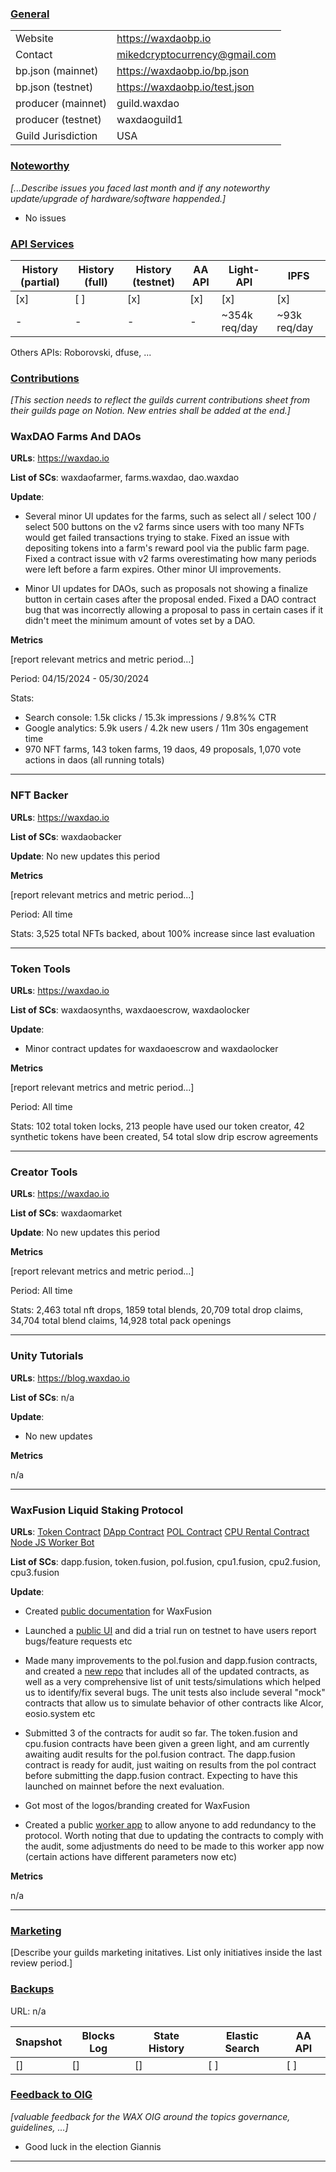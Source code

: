 ### <ins>General</ins>

|  |  |
| --- | --- |
| Website | https://waxdaobp.io |
| Contact | mikedcryptocurrency@gmail.com |
| bp.json (mainnet) | https://waxdaobp.io/bp.json |
| bp.json (testnet) | https://waxdaobp.io/test.json |
| producer (mainnet) | guild.waxdao |
| producer (testnet) | waxdaoguild1 |
| Guild Jurisdiction | USA |

### <ins>Noteworthy</ins>
*[...Describe issues you faced last month and if any noteworthy update/upgrade of hardware/software happended.]*

- No issues

### <ins>API Services</ins>

| History (partial) | History (full) | History (testnet) | AA API | Light-API  | IPFS |
|--------|--------|--------|--------|--------|--------|
| [x] | [ ] | [x] | [x] | [x] | [x] | 
| - | - | - | - | ~354k req/day |  ~93k req/day |

Others APIs: Roborovski, dfuse, ...

### <ins>Contributions</ins>
*[This section needs to reflect the guilds current contributions sheet from their guilds page on Notion. New entries shall be added at the end.]*

### WaxDAO Farms And DAOs

**URLs**: https://waxdao.io

**List of SCs**: waxdaofarmer, farms.waxdao, dao.waxdao

**Update**: 
- Several minor UI updates for the farms, such as select all / select 100 / select 500 buttons on the v2 farms since users with too many NFTs would get failed transactions trying to stake. Fixed an issue with depositing tokens into a farm's reward pool via the public farm page. Fixed a contract issue with v2 farms overestimating how many periods were left before a farm expires. Other minor UI improvements.

- Minor UI updates for DAOs, such as proposals not showing a finalize button in certain cases after the proposal ended. Fixed a DAO contract bug that was incorrectly allowing a proposal to pass in certain cases if it didn't meet the minimum amount of votes set by a DAO.

**Metrics**

[report relevant metrics and metric period...]

Period: 04/15/2024 - 05/30/2024

Stats:

- Search console: 1.5k clicks / 15.3k impressions / 9.8%% CTR
- Google analytics: 5.9k users / 4.2k new users / 11m 30s engagement time
- 970 NFT farms, 143 token farms, 19 daos, 49 proposals, 1,070 vote actions in daos (all running totals)


---

### NFT Backer

**URLs**: https://waxdao.io

**List of SCs**: waxdaobacker

**Update**: 
No new updates this period

**Metrics**

[report relevant metrics and metric period...]

Period: All time

Stats: 3,525 total NFTs backed, about 100% increase since last evaluation


---

### Token Tools

**URLs**: https://waxdao.io

**List of SCs**: waxdaosynths, waxdaoescrow, waxdaolocker

**Update**: 
- Minor contract updates for waxdaoescrow and waxdaolocker

**Metrics**

[report relevant metrics and metric period...]

Period: All time

Stats: 102 total token locks, 213 people have used our token creator, 42 synthetic tokens have been created, 54 total slow drip escrow agreements


---


### Creator Tools

**URLs**: https://waxdao.io

**List of SCs**: waxdaomarket

**Update**: 
No new updates this period

**Metrics**

[report relevant metrics and metric period...]

Period: All time

Stats: 2,463 total nft drops, 1859 total blends, 20,709 total drop claims, 34,704 total blend claims, 14,928 total pack openings


---

### Unity Tutorials

**URLs**: https://blog.waxdao.io

**List of SCs**: n/a

**Update**: 
- No new updates

**Metrics**

n/a


---

### WaxFusion Liquid Staking Protocol

**URLs**:
[Token Contract](https://github.com/mdcryptonfts/token.fusion)
[DApp Contract](https://github.com/mdcryptonfts/dapp.fusion)
[POL Contract](https://github.com/mdcryptonfts/pol.fusion)
[CPU Rental Contract](https://github.com/mdcryptonfts/cpu.fusion)
[Node JS Worker Bot](https://github.com/mdcryptonfts/fusion_worker)


**List of SCs**: dapp.fusion, token.fusion, pol.fusion, cpu1.fusion, cpu2.fusion, cpu3.fusion

**Update**: 

- Created [public documentation](https://docs.waxfusion.io) for WaxFusion

- Launched a [public UI](https://test.waxfusion.io) and did a trial run on testnet to have users report bugs/feature requests etc

- Made many improvements to the pol.fusion and dapp.fusion contracts, and created a [new repo](https://github.com/mdcryptonfts/waxfusion) that includes all of the updated contracts, as well as a very comprehensive list of unit tests/simulations which helped us to identify/fix several bugs. The unit tests also include several "mock" contracts that allow us to simulate behavior of other contracts like Alcor, eosio.system etc

- Submitted 3 of the contracts for audit so far. The token.fusion and cpu.fusion contracts have been given a green light, and am currently awaiting audit results for the pol.fusion contract. The dapp.fusion contract is ready for audit, just waiting on results from the pol contract before submitting the dapp.fusion contract. Expecting to have this launched on mainnet before the next evaluation.

- Got most of the logos/branding created for WaxFusion

- Created a public [worker app](https://docs.waxfusion.io/worker-app) to allow anyone to add redundancy to the protocol. Worth noting that due to updating the contracts to comply with the audit, some adjustments do need to be made to this worker app now (certain actions have different parameters now etc)

**Metrics**

n/a



---


### <ins>Marketing</ins>
[Describe your guilds marketing initatives. List only initiatives inside the last review period.]


### <ins>Backups </ins>
URL: n/a

| Snapshot | Blocks Log | State History | Elastic Search | AA API |
|--------|--------|--------|--------|--------|
| [] | [] | [] | [ ] | [ ] |


### <ins>Feedback to OIG</ins>
*[valuable feedback for the WAX OIG around the topics governance, guidelines, ...]*

- Good luck in the election Giannis

----
